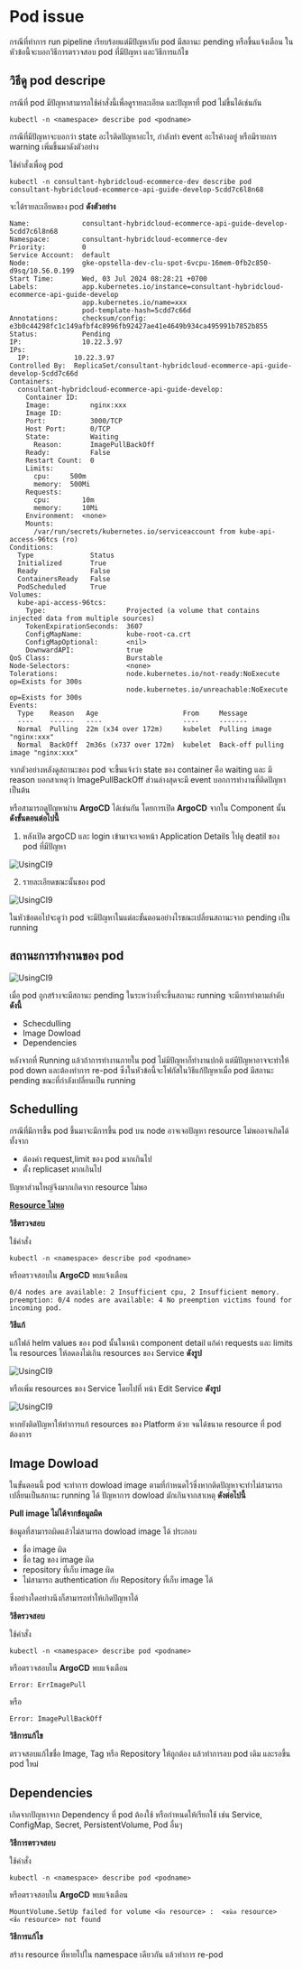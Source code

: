 # Pod issue

กรณีที่ทำการ run pipeline เรียบร้อยแต่มีปัญหากับ pod มีสถานะ pending หรือขึ้นแจ้งเตือน ในหัวข้อนี้จะบอกวิธีการตรวจสอบ pod ที่มีปัญหา และวิธีการแก้ไข

## วิธีดู pod descripe

กรณีที่ pod มีปัญหาสามารถใช้คำสั่งนี้เพื่อดูรายละเอียด และปัญหาที่ pod ไม่ขึ้นได้เช่นกัน

```
kubectl -n <namespace> describe pod <podname>
```

กรณีที่มีปัญหาจะบอกว่า state อะไรติดปัญหาอะไร, กำลังทำ event อะไรค้างอยู่ หรือมีรายการ warning เพิ่มขึ้นมาดังตัวอย่าง

ใช้คำสั่งเพื่อดู pod

```
kubectl -n consultant-hybridcloud-ecommerce-dev describe pod consultant-hybridcloud-ecommerce-api-guide-develop-5cdd7c6l8n68
```

จะได้รายละเอียดของ pod **ดังตัวอย่าง**

```
Name:             consultant-hybridcloud-ecommerce-api-guide-develop-5cdd7c6l8n68
Namespace:        consultant-hybridcloud-ecommerce-dev
Priority:         0
Service Account:  default
Node:             gke-opstella-dev-clu-spot-6vcpu-16mem-0fb2c850-d9sq/10.56.0.199
Start Time:       Wed, 03 Jul 2024 08:28:21 +0700
Labels:           app.kubernetes.io/instance=consultant-hybridcloud-ecommerce-api-guide-develop
                  app.kubernetes.io/name=xxx
                  pod-template-hash=5cdd7c66d
Annotations:      checksum/config: e3b0c44298fc1c149afbf4c8996fb92427ae41e4649b934ca495991b7852b855
Status:           Pending
IP:               10.22.3.97
IPs:
  IP:           10.22.3.97
Controlled By:  ReplicaSet/consultant-hybridcloud-ecommerce-api-guide-develop-5cdd7c66d
Containers:
  consultant-hybridcloud-ecommerce-api-guide-develop:
    Container ID:
    Image:          nginx:xxx
    Image ID:
    Port:           3000/TCP
    Host Port:      0/TCP
    State:          Waiting
      Reason:       ImagePullBackOff
    Ready:          False
    Restart Count:  0
    Limits:
      cpu:     500m
      memory:  500Mi
    Requests:
      cpu:        10m
      memory:     10Mi
    Environment:  <none>
    Mounts:
      /var/run/secrets/kubernetes.io/serviceaccount from kube-api-access-96tcs (ro)
Conditions:
  Type              Status
  Initialized       True
  Ready             False
  ContainersReady   False
  PodScheduled      True
Volumes:
  kube-api-access-96tcs:
    Type:                    Projected (a volume that contains injected data from multiple sources)
    TokenExpirationSeconds:  3607
    ConfigMapName:           kube-root-ca.crt
    ConfigMapOptional:       <nil>
    DownwardAPI:             true
QoS Class:                   Burstable
Node-Selectors:              <none>
Tolerations:                 node.kubernetes.io/not-ready:NoExecute op=Exists for 300s
                             node.kubernetes.io/unreachable:NoExecute op=Exists for 300s
Events:
  Type    Reason   Age                     From     Message
  ----    ------   ----                    ----     -------
  Normal  Pulling  22m (x34 over 172m)     kubelet  Pulling image "nginx:xxx"
  Normal  BackOff  2m36s (x737 over 172m)  kubelet  Back-off pulling image "nginx:xxx"
```

จากตัวอย่างหลังดูสถานะของ pod จะขึ้นแจ้งว่า state ของ container คือ waiting และ มี reason บอกสาเหตุว่า ImagePullBackOff ส่วนล่างสุดจะมี event บอกการทำงานที่ติดปัญหา เป็นต้น

หรือสามารถดูปัญหาผ่าน **ArgoCD** ได้เช่นกัน โดยการเปิด **ArgoCD** จากใน Component นั้น **ดังขั้นตอนต่อไปนี้**

1. หลังเปิด argoCD และ login เข้ามาจะเจอหน้า Application Details ไปดู deatil ของ pod ที่มีปัญหา

![UsingCI9](/images/troubleshoot/pod-issue/detail2.png)

2. รายละเอียดขณะนั้นของ pod

![UsingCI9](/images/troubleshoot/pod-issue/detail3.png)

ในหัวข้อตอไปจะดูว่า pod จะมีปัญหาในแต่ละขั้นตอนอย่างไรขณะเปลี่ยนสถานะจาก pending เป็น running

## สถานะการทำงานของ pod

![UsingCI9](/images/troubleshoot/pod-issue/pod.png)

เมื่อ pod ถูกสร้างจะมีสถานะ pending ในระหว่างที่จะขึ้นสถานะ running จะมีการทำตามลำดับ **ดังนี้**

- Schecdulling
- Image Dowload
- Dependencies

หลังจากที่ Running แล้วถ้าการทำงานภายใน pod ไม่มีปัญหาก็ทำงานปกติ แต่มีปัญหาอาจจะทำให้ pod down และต้องทำการ re-pod ซึ่งในหัวข้อนี้จะโฟกัสในวิธีแก้ปัญหาเมื่อ pod มีสถานะ pending ขณะที่กำลังเปลี่ยนเป็น running

## Schedulling

กรณีที่มีการขึ้น pod ขึ้นมาจะมีการขึ้น pod บน node อาจเจอปัญหา resource ไม่พออาจเกิดได้ทั้งจาก

- ต้องค่า request,limit ของ pod มากเกินไป
- ตั้ง replicaset มากเกินไป

ปัญหาส่วนใหญ่จึงมากเกิดจาก resource ไม่พอ

**<ins>Resource ไม่พอ</ins>**

**วิธีตรวจสอบ**

ใช้คำสั่ง

```
kubectl -n <namespace> describe pod <podname>
```

หรือตรวจสอบใน **ArgoCD** พบแจ้งเตือน

```
0/4 nodes are available: 2 Insufficient cpu, 2 Insufficient memory. preemption: 0/4 nodes are available: 4 No preemption victims found for incoming pod.
```

**วิธีแก้**

แก้ไฟล์ helm values ของ pod นั้นในหน้า component detail แก้ค่า requests และ limits ใน resources ให้ลดลงไม่เกิน resources ของ Service **ดังรูป**

![UsingCI9](/images/troubleshoot/pod-issue/quota.png)

หรือเพิ่ม resources ของ Service โดยไปที่ หน้า Edit Service **ดังรูป**

![UsingCI9](/images/troubleshoot/pod-issue/quota2.png)

หากยังติดปัญหาให้ทำการแก้ resources ของ Platform ด้วย จนได้ขนาด resource ที่ pod ต้องการ

## Image Dowload

ในขั้นตอนนี้ pod จะทำการ dowload image ตามที่กำหนดไว้ซึ่งหากติดปัญหาจะทำไม่สามารถเปลี่ยนเป็นสถานะ running ได้ ปัญหาการ dowload มักเกินจากสาเหตุ **ดังต่อไปนี้**

**Pull image ไม่ได้จากข้อมูลผิด**

ข้อมูลที่สามารถผิดแล้วไม่สามารถ dowload image ได้ ประกอบ

- ชื่อ image ผิด
- ชื่อ tag ของ image ผิด
- repository ที่เก็บ image ผิด
- ไม่สามารถ authentication กับ Repository ที่เก็บ image ได้

ซึ่งอย่างใดอย่างนึงก็สามารถทำให้เกิดปัญหาได้

**วิธีตรวจสอบ**

ใช้คำสั่ง

```
kubectl -n <namespace> describe pod <podname>
```

หรือตรวจสอบใน **ArgoCD** พบแจ้งเตือน

```
Error: ErrImagePull
```

หรือ

```
Error: ImagePullBackOff
```

**วิธีการแก้ไข**

ตรวจสอบแก้ไขชื่อ Image, Tag หรือ Repository ให้ถูกต้อง แล้วทำการลบ pod เดิม และรอขึ้น pod ใหม่

## Dependencies

เกิดจากปัญหาจาก Dependency ที่ pod ต้องใช้ หรือกำหนดให้เรียกใช้ เช่น Service, ConfigMap, Secret, PersistentVolume, Pod อื่นๆ

**วิธีการตรวจสอบ**

ใช้คำสั่ง

```
kubectl -n <namespace> describe pod <podname>
```

หรือตรวจสอบใน **ArgoCD** พบแจ้งเตือน

```
MountVolume.SetUp failed for volume <ชื่อ resource> :  <ชนิด resource>  <ชื่อ resource> not found
```

**วิธีการแก้ไข**

สร้าง resource ที่หายไปใน namespace เดียวกัน แล้วทำการ re-pod
